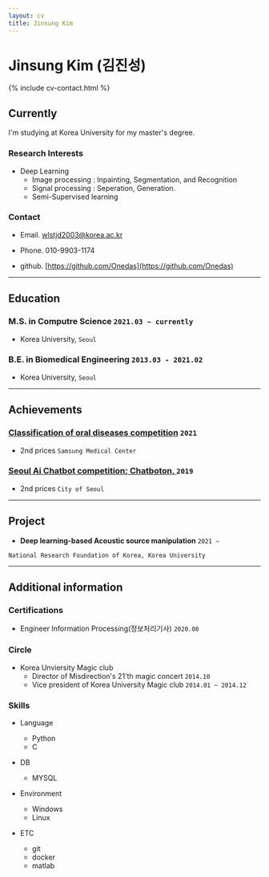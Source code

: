 ```yaml
---
layout: cv
title: Jinsung Kim
---
```


# Jinsung Kim (김진성)

<!--
include contact information from the front matter
Supported arguments:

    - homepage: url, text
        - phone: 010-9903-1174
        - email: wlstjd2003@korea.ac.kr
-->

{% include cv-contact.html %}

## Currently

  I'm studying at Korea University for my master's degree.

### **Research Interests**

- Deep Learning
  - Image processing : Inpainting, Segmentation, and Recognition
  - Signal processing : Seperation, Generation.
  - Semi-Supervised learning


### **Contact**

- Email. 
  wlstjd2003@korea.ac.kr

- Phone. 
  010-9903-1174

- github. 
  [https://github.com/Onedas](https://github.com/Onedas)


---

## Education

### **M.S. in Computre Science** `2021.03 ~ currently`

- Korea University, `Seoul`

  
### **B.E. in Biomedical Engineering** `2013.03 - 2021.02`

- Korea University, `Seoul`

---  

## Achievements

### [Classification of oral diseases competition](http://intelligence.korea.ac.kr/news/2021/03/08/ai-competition.html) `2021`

- 2nd prices `Samsung Medical Center`

### [Seoul Ai Chatbot competition; Chatboton, ](https://www.donga.com/news/Society/article/all/20191016/97895354/1) `2019`

- 2nd prices `City of Seoul`

---

## Project

- **Deep learning-based Acoustic source  manipulation** `2021 ~ `

```
National Research Foundation of Korea, Korea University
```

---

## Additional information

### **Certifications**

- Engineer Information Processing(정보처리기사) `2020.08`

### **Circle**

- Korea Unviersity Magic club
  - Director of Misdirection's 21'th magic concert `2014.10`
  - Vice president of Korea University Magic club `2014.01 ~ 2014.12`
  
### **Skills**

- Language
  - Python
  - C

- DB
  - MYSQL

- Environment
  - Windows
  - Linux

- ETC
  - git
  - docker
  - matlab



